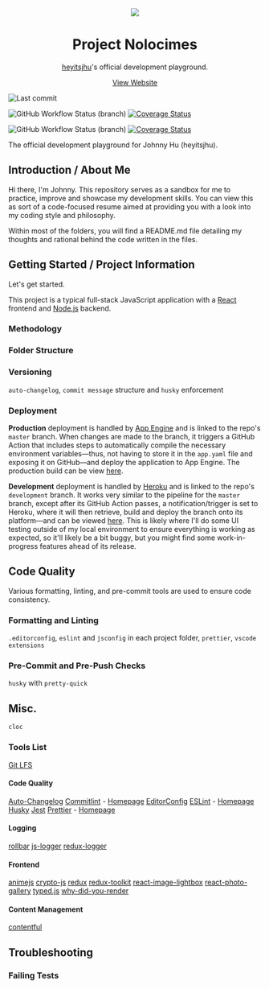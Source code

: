 <div align="center" markdown="1">
  <img src="https://github.com/heyitsjhu/nolocimes/blob/development/frontend/public/logo192.png" />
  
  <h1 align="center">Project Nolocimes</h1>
  
  [heyitsjhu](https://www.linkedin.com/in/jgeehenhu/)'s official development playground.

<a href="http://www.heyitsjhu.com/" target="_blank">View Website</a>

</div>

![Last commit](https://img.shields.io/github/last-commit/heyitsjhu/nolocimes)

![GitHub Workflow Status (branch)](https://img.shields.io/github/workflow/status/heyitsjhu/nolocimes/gha-lint-test-and-build/master) [![Coverage Status](https://coveralls.io/repos/github/heyitsjhu/nolocimes/badge.svg?branch=master)](https://coveralls.io/github/heyitsjhu/nolocimes?branch=master)

![GitHub Workflow Status (branch)](https://img.shields.io/github/workflow/status/heyitsjhu/nolocimes/gha-lint-test-and-build/development) [![Coverage Status](https://coveralls.io/repos/github/heyitsjhu/nolocimes/badge.svg?branch=development)](https://coveralls.io/github/heyitsjhu/nolocimes?branch=development)

The official development playground for Johnny Hu (heyitsjhu).

## Introduction / About Me

Hi there, I'm Johnny. This repository serves as a sandbox for me to practice, improve and showcase my development skills. You can view this as sort of a code-focused resume aimed at providing you with a look into my coding style and philosophy.

Within most of the folders, you will find a README.md file detailing my thoughts and rational behind the code written in the files.

## Getting Started / Project Information

Let's get started.

This project is a typical full-stack JavaScript application with a [React](https://reactjs.org/) frontend and [Node.js](https://nodejs.org/) backend.

### Methodology

### Folder Structure

### Versioning

`auto-changelog`, `commit message` structure and `husky` enforcement

### Deployment

**Production** deployment is handled by [App Engine](https://cloud.google.com/appengine/docs) and is linked to the repo's `master` branch. When changes are made to the branch, it triggers a GitHub Action that includes steps to automatically compile the necessary environment variables—thus, not having to store it in the `app.yaml` file and exposing it on GitHub—and deploy the application to App Engine. The production build can be view [here](https://www.heyitsjhu.com).

**Development** deployment is handled by [Heroku](https://www.heroku.com/) and is linked to the repo's `development` branch. It works very similar to the pipeline for the `master` branch, except after its GitHub Action passes, a notification/trigger is set to Heroku, where it will then retrieve, build and deploy the branch onto its platform—and can be viewed [here](https://nolocimes-dev.herokuapp.com/). This is likely where I'll do some UI testing outside of my local environment to ensure everything is working as expected, so it'll likely be a bit buggy, but you might find some work-in-progress features ahead of its release.

## Code Quality

Various formatting, linting, and pre-commit tools are used to ensure code consistency.

### Formatting and Linting

`.editorconfig`, `eslint` and `jsconfig` in each project folder, `prettier`, `vscode extensions`

### Pre-Commit and Pre-Push Checks

`husky` with `pretty-quick`

## Misc.

`cloc`

### Tools List

[Git LFS](https://git-lfs.github.com/)

#### Code Quality

[Auto-Changelog](https://github.com/cookpete/auto-changelog)
[Commitlint](https://github.com/conventional-changelog/commitlint) - [Homepage](https://commitlint.js.org/)
[EditorConfig](https://editorconfig.org/)
[ESLint](https://github.com/eslint/eslint) - [Homepage](https://eslint.org/)
[Husky](https://github.com/typicode/husky)
[Jest](https://jestjs.io/)
[Prettier](https://github.com/prettier/prettier) - [Homepage](https://prettier.io/)

#### Logging

[rollbar](https://rollbar.com)
[js-logger](https://github.com/jonnyreeves/js-logger)
[redux-logger](https://github.com/LogRocket/redux-logger)

#### Frontend

[animejs](https://animejs.com/)
[crypto-js](https://github.com/brix/crypto-js)
[redux](https://redux.js.org/)
[redux-toolkit](https://redux-toolkit.js.org/)
[react-image-lightbox](https://github.com/frontend-collective/react-image-lightbox)
[react-photo-gallery](https://github.com/neptunian/react-photo-gallery)
[typed.js](http://mattboldt.github.io/typed.js)
[why-did-you-render](https://github.com/welldone-software/why-did-you-render)

#### Content Management

[contentful](https://www.contentful.com/)

## Troubleshooting

### Failing Tests
